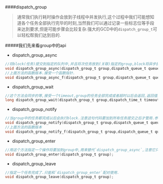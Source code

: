 ####dispatch_group
> 通常我们执行耗时操作会放到子线程中并发执行,这个过程中我们可能想知道各个任务全部执行完毕的时刻,当然我们可以通过记录一些标志位等手段来达到要求,但是可能步骤会比较复杂.强大的GCD中的`dispatch_group_t`可以轻松帮我们达到目的.

#####我们先来看group中的api
 * dispatch_group_async
  
 ```c
 //将block(任务)提交到指定的队列中,并且将次任务放到(关联)指定的group,block将异步执行.
 void dispatch_group_async(dispatch_group_t group,dispatch_queue_t queue,dispatch_block_t block);		
 //上面方法的函数版本.接受一个函数指针.
void dispatch_group_async_f(dispatch_group_t group,dispatch_queue_t queue,void *_Nullable context,dispatch_function_t work);		
 ```
 * dispatch_group_wait
 ```c
 //这个方法会同步的等,接受一个timeout,group的任务全部完成或者超时以后会返回,返回值为0代表任务完成,非0代表超时.
 long dispatch_group_wait(dispatch_group_t group,dispatch_time_t timeout);
 ```
 * dispatch_group_notify
 ```c
 //当group中的任务都完成以后会执行block.注意这句代码要加到所有任务提交之后才管用.参数queue代表block会提交到哪个队列中.
 void dispatch_group_notify(dispatch_group_t group,dispatch_queue_t queue,dispatch_block_t block);
 //上面方法的函数版本
 void dispatch_group_notify_f(dispatch_group_t group,dispatch_queue_t queue,void *_Nullable context,dispatch_function_t work);
 ```
 * dispatch_group_enter
 ```c
 //用这个方法指定一个操作将要加到group中,用来替代`dispatch_group_async`,注意它只能和`dispatch_group_leave`配对使用.
 void dispatch_group_enter(dispatch_group_t group);
 ```
 * dispatch_group_leave
 ```c
 //指定一个任务完成了.只能和`dispatch_group_enter`配对使用.
 void dispatch_group_leave(dispatch_group_t group);
 ```